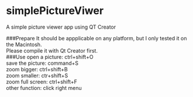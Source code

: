 # simplePictureViwer
A simple picture viewer app using QT Creator

###Prepare
It should be appplicable on any platform, but I only tested it on the Macintosh.  
Please compile it with Qt Creator first.  
###Use
open a picture: ctrl+shift+O  
save the picture: command+S  
zoom bigger: ctrl+shift+B  
zoom smaller: ctr+shift+S  
zoom full screen: ctrl+shift+F  
other function: click right menu  
